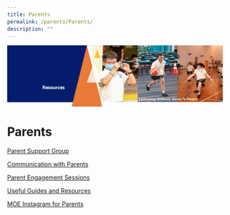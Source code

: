 ```yaml
---
title: Parents
permalink: /parents/Parents/
description: ""
---
```

![](/images/Resourcesheader2.png)

Parents
=======

[Parent Support Group](https://zhangdepri-moe-edu-sg-admin.cwp.sg/our-partners/parents/parent-support-group)

  

[Communication with Parents](https://zhangdepri-moe-edu-sg-admin.cwp.sg/our-partners/parents/communication-with-parents)  

  

[Parent Engagement Sessions](https://zhangdepri-moe-edu-sg-admin.cwp.sg/our-partners/parents/parent-engagement-sessions)

  

[Useful Guides and Resources](https://zhangdepri-moe-edu-sg-admin.cwp.sg/our-partners/parents/useful-guides-and-resources)

  

[MOE Instagram for Parents](https://zhangdepri-moe-edu-sg-admin.cwp.sg/our-partners/parents/moe-instagram-for-parents)